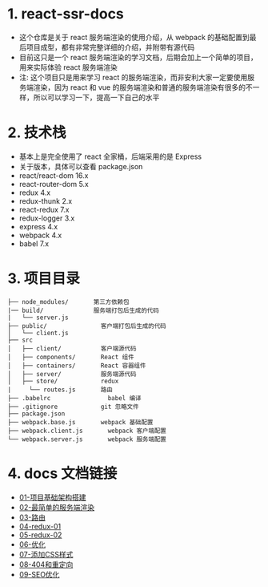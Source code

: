# 1. react-ssr-docs
+ 这个仓库是关于 react 服务端渲染的使用介绍，从 webpack 的基础配置到最后项目成型，都有非常完整详细的介绍，并附带有源代码
+ 目前这只是一个 react 服务端渲染的学习文档，后期会加上一个简单的项目，用来实际体验 react 服务端渲染
+ 注: 这个项目只是用来学习 react 的服务端渲染，而非安利大家一定要使用服务端渲染，因为 react 和 vue 的服务端渲染和普通的服务端渲染有很多的不一样，所以可以学习一下，提高一下自己的水平

# 2. 技术栈
+ 基本上是完全使用了 react 全家桶，后端采用的是 Express
+ 关于版本，具体可以查看 package.json
+ react/react-dom 16.x
+ react-router-dom 5.x
+ redux 4.x
+ redux-thunk 2.x
+ react-redux 7.x
+ redux-logger 3.x
+ express 4.x
+ webpack 4.x
+ babel 7.x

# 3. 项目目录
```
├── node_modules/       第三方依赖包
|── build/              服务端打包后生成的代码
|   └── server.js
├── public/  	          客户端打包后生成的代码
│   └── client.js
├── src
│   ├── client/		      客户端源代码
│   ├── components/		  React 组件
│   ├── containers/		  React 容器组件
│   ├── server/		      服务端源代码
│   ├── store/		      redux
|	  └── routes.js       路由
├── .babelrc		        babel 编译
├── .gitignore		      git 忽略文件
├── package.json
├── webpack.base.js		  webpack 基础配置
├── webpack.client.js		webpack 客户端配置
└── webpack.server.js		webpack 服务端配置
```

# 4. docs 文档链接
+ [01-项目基础架构搭建](./docs/01-项目基础架构搭建.md)
+ [02-最简单的服务端渲染](./docs/02-最简单的服务端渲染.md)
+ [03-路由](./docs/03-路由.md)
+ [04-redux-01](./docs/04-redux-1.md)
+ [05-redux-02](./docs/05-redux-2.md)
+ [06-优化](./docs/06-优化.md)
+ [07-添加CSS样式](./docs/07-添加CSS样式.md)
+ [08-404和重定向](./docs/08-404和重定向.md)
+ [09-SEO优化](./docs/09-SEO优化.md)
